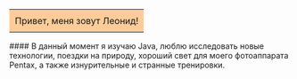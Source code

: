 <table>
  <tr>
    <td style="background-color: #ffcc99; padding: 10px;">
     Привет, меня зовут Леонид!
    </td>
  </tr>
</table>
#### В данный момент я изучаю Java, люблю исследовать новые технологии, поездки на природу, хороший свет для моего фотоаппарата Pentax, а также изнурительные и странные тренировки.

